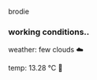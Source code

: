brodie

<!--weather_start-->
### working conditions..

weather: few clouds ☁️

temp: 13.28 °C 👕

<!--weather_end-->
